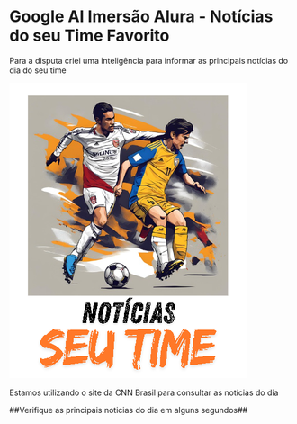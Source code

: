 # Google AI Imersão Alura - Notícias do seu Time Favorito

Para a disputa criei uma inteligência para informar as principais notícias do dia do seu time

![NoticiaisSeuTime](/NoticiaisSeuTime.png "NoticiaisSeuTime")

Estamos utilizando o site da CNN Brasil para consultar as notícias do dia

##Verifique as principais noticias do dia em alguns segundos##

